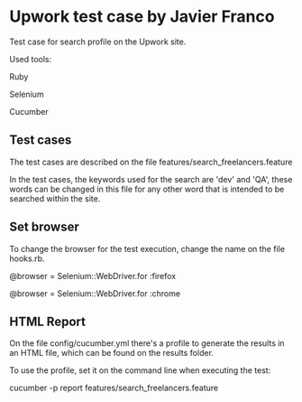 Upwork test case by Javier Franco
=================

Test case for search profile on the Upwork site.

Used tools:

Ruby

Selenium

Cucumber


Test cases
-------------

The test cases are described on the file features/search_freelancers.feature

In the test cases, the keywords used for the search are 'dev' and 'QA', these words can be changed in this file for any other word that is intended to be searched within the site. 


Set browser
--------------

To change the browser for the test execution, change the name on the file hooks.rb.

@browser = Selenium::WebDriver.for :firefox

@browser = Selenium::WebDriver.for :chrome


HTML Report
----------------------------

On the file config/cucumber.yml there's a profile to generate the results in an HTML file, which can be found on the results folder.

To use the profile, set it on the command line when executing the test:

cucumber -p report features/search_freelancers.feature